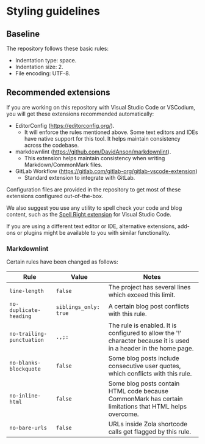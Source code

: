 <!--
SPDX-FileCopyrightText: 2023 Javier Pérez

SPDX-License-Identifier: Apache-2.0
-->

# Styling guidelines

## Baseline

The repository follows these basic rules:

- Indentation type: space.
- Indentation size: 2.
- File encoding: UTF-8.

## Recommended extensions

If you are working on this repository with Visual Studio Code or VSCodium,
you will get these extensions recommended automatically:

- EditorConfig (<https://editorconfig.org/>).
  - It will enforce the rules mentioned above. Some text editors and IDEs have native support for this tool. It helps maintain consistency across the codebase.
- markdownlint (<https://github.com/DavidAnson/markdownlint>).
  - This extension helps maintain consistency when writing Markdown/CommonMark files.
- GitLab Workflow (<https://gitlab.com/gitlab-org/gitlab-vscode-extension>)
  - Standard extension to integrate with GitLab.

Configuration files are provided in the repository to get most of these extensions configured out-of-the-box.

We also suggest you use any utility to spell check your code and blog content, such as the [Spell Right extension](https://github.com/bartosz-antosik/vscode-spellright) for Visual Studio Code.

If you are using a different text editor or IDE, alternative extensions, add-ons or plugins might be available to you with similar functionality.

### Markdownlint

Certain rules have been changed as follows:

| Rule | Value | Notes |
| --- | --- | --- |
| `line-length` | `false` | The project has several lines which exceed this limit. |
| `no-duplicate-heading` | `siblings_only: true` | A certain blog post conflicts with this rule. |
| `no-trailing-punctuation` | `.,;:` | The rule is enabled. It is configured to allow the '!' character because it is used in a header in the home page. |
| `no-blanks-blockquote` | `false` | Some blog posts include consecutive user quotes, which conflicts with this rule. |
| `no-inline-html` | `false` | Some blog posts contain HTML code because CommonMark has certain limitations that HTML helps overcome. |
| `no-bare-urls` | `false` | URLs inside Zola shortcode calls get flagged by this rule. |
